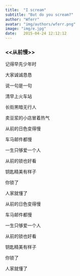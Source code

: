 ```yaml
---
title:  "I scream"
subtitle: "But do you scream?"
author: "Wferr"
avatar: "img/authors/wferr.png"
image: "img/e.jpg"
date:   2015-04-24 12:12:12
---
```





### <<从前慢>>


记得早先少年时

大家诚诚恳恳

说一句是一句

清早上火车站

长街黑暗无行人

卖豆浆的小店冒着热气

从前的日色变得慢

车马邮件都慢

一生只够爱一个人

从前的锁也好看

钥匙精美有样子

你锁了

人家就懂了

从前的日色变得慢

车马邮件都慢

一生只够爱一个人

从前的锁也好看

钥匙精美有样子

你锁了

人家就懂了